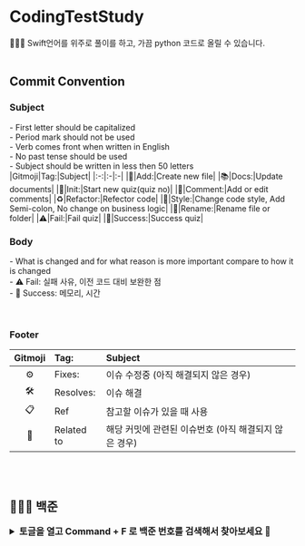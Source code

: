 # CodingTestStudy
👩🏻‍💻 Swift언어를 위주로 풀이를 하고, 가끔 python 코드로 올릴 수 있습니다.
<br/>
<br/>

## Commit Convention
### Subject
\- First letter should be capitalized<br/>
\- Period mark should not be used<br/>
\- Verb comes front when written in English<br/>
\- No past tense should be used<br/>
\- Subject should be written in less then 50 letters<br/>
|Gitmoji|Tag:|Subject|
|:-:|:-|:-|
|📰|Add:|Create new file|
|📚|Docs:|Update documents|
|🎉|Init:|Start new quiz(quiz no)|
|📝|Comment:|Add or edit comments|
|♻️|Refactor:|Refector code|
|🎨|Style:|Change code style, Add Semi-colon, No change on business logic|
|🚚|Rename:|Rename file or folder|
|⚠️|Fail:|Fail quiz|
|🚀|Success:|Success quiz|
<br/>

### Body
\- What is changed and for what reason is more important compare to how it is changed<br/>
\- ⚠️ Fail: 실패 사유, 이전 코드 대비 보완한 점<br/>
\- 🚀 Success: 메모리, 시간

<br/>

### Footer
|Gitmoji|Tag:|Subject|
|:-:|:-|:-|
|⚙️|Fixes:|이슈 수정중 (아직 해결되지 않은 경우)|
|🛠️|Resolves:|이슈 해결|
|📋|Ref|참고할 이슈가 있을 때 사용|
|🔗|Related to|해당 커밋에 관련된 이슈번호 (아직 해결되지 않은 경우)|

<br/>
<br/>

## 🧑🏻‍💻 백준
<details>
  <summary style="font-size: 16;"><b>토글을 열고 Command + F 로 백준 번호를 검색해서 찾아보세요 🔎</b></summary>
  
  |번호|날짜|카테고리|문제|풀이|비고|
  |:-:|:-:|:-:|:-|:-:|:-|
  |1|2023-10-10|입출력과 사칙연산|[11382 꼬마 정민](https://www.acmicpc.net/problem/11382)|[Code](/CodingTestStudy/BaekJoon/11382.swift)||
  |2|2023-10-11|반복문|[15552 빠른 A+B](https://www.acmicpc.net/problem/15552)|[Code](/CodingTestStudy/BaekJoon/15552.swift)|미해결|
  |3|2023-10-11|반복문|[25314 코딩은 체육과목 입니다](https://www.acmicpc.net/problem/25314)|[Code](/CodingTestStudy/BaekJoon/25314.swift)||
  |4|2023-10-12|반복문|[10952 A + B - 5](https://www.acmicpc.net/problem/10952)|[Code](/CodingTestStudy/BaekJoon/10952.swift)||
  |5|2023-10-13|반복문|[10951 A + B - 4](https://www.acmicpc.net/problem/10951)|[Code](/CodingTestStudy/BaekJoon/10951.swift)||
  |6|2023-10-16|반복문|[10807 개수 세기](https://www.acmicpc.net/problem/10807)|[Code](/CodingTestStudy/BaekJoon/10807.swift)||
</details>
